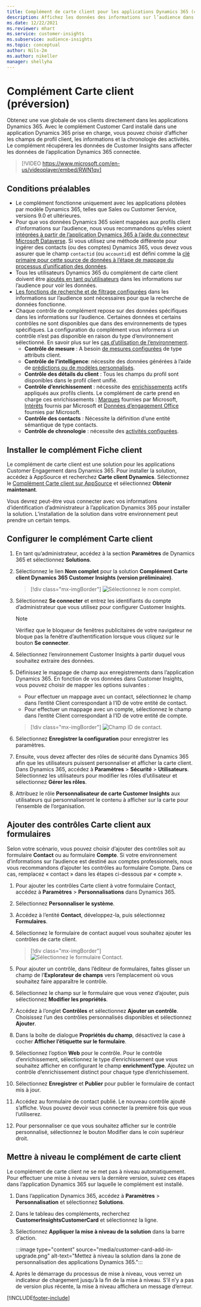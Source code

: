 ```yaml
---
title: Complément de carte client pour les applications Dynamics 365 (contient une vidéo)
description: Affichez les données des informations sur l’audience dans les applications Dynamics 365 avec ce complément.
ms.date: 12/22/2021
ms.reviewer: mhart
ms.service: customer-insights
ms.subservice: audience-insights
ms.topic: conceptual
author: Nils-2m
ms.author: nikeller
manager: shellyha
---
```


# <a name="customer-card-add-in-preview"></a>Complément Carte client (préversion)



Obtenez une vue globale de vos clients directement dans les applications Dynamics 365. Avec le complément Customer Card installé dans une application Dynamics 365 prise en charge, vous pouvez choisir d’afficher les champs de profil client, les informations et la chronologie des activités. Le complément récupérera les données de Customer Insights sans affecter les données de l’application Dynamics 365 connectée.

> [!VIDEO https://www.microsoft.com/en-us/videoplayer/embed/RWN1qv]

## <a name="prerequisites"></a>Conditions préalables

- Le complément fonctionne uniquement avec les applications pilotées par modèle Dynamics 365, telles que Sales ou Customer Service, versions 9.0 et ultérieures.
- Pour que vos données Dynamics 365 soient mappées aux profils client d’informations sur l’audience, nous vous recommandons qu’elles soient [intégrées à partir de l’application Dynamics 365 à l’aide du connecteur Microsoft Dataverse](connect-power-query.md). Si vous utilisez une méthode différente pour ingérer des contacts (ou des comptes) Dynamics 365, vous devez vous assurer que le champ `contactid` (ou `accountid`) est défini comme la [clé primaire pour cette source de données à l’étape de mappage du processus d’unification des données](map-entities.md#select-primary-key-and-semantic-type-for-attributes). 
- Tous les utilisateurs Dynamics 365 du complément de carte client doivent être [ajoutés en tant qu’utilisateurs](permissions.md) dans les informations sur l’audience pour voir les données.
- [Les fonctions de recherche et de filtrage configurées](search-filter-index.md) dans les informations sur l’audience sont nécessaires pour que la recherche de données fonctionne.
- Chaque contrôle de complément repose sur des données spécifiques dans les informations sur l’audience. Certaines données et certains contrôles ne sont disponibles que dans des environnements de types spécifiques. La configuration du complément vous informera si un contrôle n’est pas disponible en raison du type d’environnement sélectionné. En savoir plus sur les [cas d’utilisation de l’environnement](work-with-business-accounts.md).
  - **Contrôle de mesure** : A besoin [de mesures configurées](measures.md) de type attributs client.
  - **Contrôle de l’intelligence**: nécessite des données générées à l’aide de [prédictions ou de modèles personnalisés](predictions-overview.md).
  - **Contrôle des détails du client** : Tous les champs du profil sont disponibles dans le profil client unifié.
  - **Contrôle d’enrichissement** : nécessite des [enrichissements](enrichment-hub.md) actifs appliqués aux profils clients. Le complément de carte prend en charge ces enrichissements : [Marques](enrichment-microsoft.md) fournies par Microsoft, [Intérêts](enrichment-microsoft.md) fournis par Microsoft et [Données d’engagement Office](enrichment-office.md) fournies par Microsoft.
  - **Contrôle des contacts** : Nécessite la définition d’une entité sémantique de type contacts.
  - **Contrôle de chronologie** : nécessite des [activités configurées](activities.md).

## <a name="install-the-customer-card-add-in"></a>Installer le complément Fiche client

Le complément de carte client est une solution pour les applications Customer Engagement dans Dynamics 365. Pour installer la solution, accédez à AppSource et recherchez **Carte client Dynamics**. Sélectionnez le [Complément Carte client sur AppSource](https://appsource.microsoft.com/product/dynamics-365/mscrm.dynamics_365_customer_insights_customer_card_addin?tab=Overview) et sélectionnez **Obtenir maintenant**.

Vous devrez peut-être vous connecter avec vos informations d’identification d’administrateur à l’application Dynamics 365 pour installer la solution. L’installation de la solution dans votre environnement peut prendre un certain temps.

## <a name="configure-the-customer-card-add-in"></a>Configurer le complément Carte client

1. En tant qu’administrateur, accédez à la section **Paramètres** de Dynamics 365 et sélectionnez **Solutions**.

1. Sélectionnez le lien **Nom complet** pour la solution **Complément Carte client Dynamics 365 Customer Insights (version préliminaire)**.

   > [!div class="mx-imgBorder"]
   > ![Sélectionnez le nom complet.](media/select-display-name.png "Sélectionnez le nom complet.")

1. Sélectionnez **Se connecter** et entrez les identifiants du compte d’administrateur que vous utilisez pour configurer Customer Insights.

   > [!NOTE]
   > Vérifiez que le bloqueur de fenêtres publicitaires de votre navigateur ne bloque pas la fenêtre d’authentification lorsque vous cliquez sur le bouton **Se connecter**.

1. Sélectionnez l’environnement Customer Insights à partir duquel vous souhaitez extraire des données.

1. Définissez le mappage de champ aux enregistrements dans l’application Dynamics 365. En fonction de vos données dans Customer Insights, vous pouvez choisir de mapper les options suivantes :
   - Pour effectuer un mappage avec un contact, sélectionnez le champ dans l’entité Client correspondant à l’ID de votre entité de contact.
   - Pour effectuer un mappage avec un compte, sélectionnez le champ dans l’entité Client correspondant à l’ID de votre entité de compte.

   > [!div class="mx-imgBorder"]
   > ![Champ ID de contact.](media/contact-id-field.png "Champ ID de contact.")

1. Sélectionnez **Enregistrer la configuration** pour enregistrer les paramètres.

1. Ensuite, vous devez affecter des rôles de sécurité dans Dynamics 365 afin que les utilisateurs puissent personnaliser et afficher la carte client. Dans Dynamics 365, accédez à **Paramètres** > **Sécurité** > **Utilisateurs**. Sélectionnez les utilisateurs pour modifier les rôles d’utilisateur et sélectionnez **Gérer les rôles**.

1. Attribuez le rôle **Personnalisateur de carte Customer Insights** aux utilisateurs qui personnaliseront le contenu à afficher sur la carte pour l’ensemble de l’organisation.

## <a name="add-customer-card-controls-to-forms"></a>Ajouter des contrôles Carte client aux formulaires

Selon votre scénario, vous pouvez choisir d’ajouter des contrôles soit au formulaire **Contact** ou au formulaire **Compte**. Si votre environnement d’informations sur l’audience est destiné aux comptes professionnels, nous vous recommandons d’ajouter les contrôles au formulaire Compte. Dans ce cas, remplacez « contact » dans les étapes ci-dessous par « compte ».

1. Pour ajouter les contrôles Carte client à votre formulaire Contact, accédez à **Paramètres** > **Personnalisations** dans Dynamics 365.

1. Sélectionnez **Personnaliser le système**.

1. Accédez à l’entité **Contact**, développez-la, puis sélectionnez **Formulaires**.

1. Sélectionnez le formulaire de contact auquel vous souhaitez ajouter les contrôles de carte client.

    > [!div class="mx-imgBorder"]
    > ![Sélectionnez le formulaire Contact.](media/contact-active-forms.png "Sélectionnez le formulaire Contact.")

1. Pour ajouter un contrôle, dans l’éditeur de formulaires, faites glisser un champ de l’**Explorateur de champs** vers l’emplacement où vous souhaitez faire apparaître le contrôle.

1. Sélectionnez le champ sur le formulaire que vous venez d’ajouter, puis sélectionnez **Modifier les propriétés**.

1. Accédez à l’onglet **Contrôles** et sélectionnez **Ajouter un contrôle**. Choisissez l’un des contrôles personnalisés disponibles et sélectionnez **Ajouter**.

1. Dans la boîte de dialogue **Propriétés du champ**, désactivez la case à cocher **Afficher l’étiquette sur le formulaire**.

1. Sélectionnez l’option **Web** pour le contrôle. Pour le contrôle d’enrichissement, sélectionnez le type d’enrichissement que vous souhaitez afficher en configurant le champ **enrichmentType**. Ajoutez un contrôle d’enrichissement distinct pour chaque type d’enrichissement.

1. Sélectionnez **Enregistrer** et **Publier** pour publier le formulaire de contact mis à jour.

1. Accédez au formulaire de contact publié. Le nouveau contrôle ajouté s’affiche. Vous pouvez devoir vous connecter la première fois que vous l’utiliserez.

1. Pour personnaliser ce que vous souhaitez afficher sur le contrôle personnalisé, sélectionnez le bouton Modifier dans le coin supérieur droit.

## <a name="upgrade-customer-card-add-in"></a>Mettre à niveau le complément de carte client

Le complément de carte client ne se met pas à niveau automatiquement. Pour effectuer une mise à niveau vers la dernière version, suivez ces étapes dans l’application Dynamics 365 sur laquelle le complément est installé.

1. Dans l’application Dynamics 365, accédez à **Paramètres** > **Personnalisation** et sélectionnez **Solutions**.

1. Dans le tableau des compléments, recherchez **CustomerInsightsCustomerCard** et sélectionnez la ligne.

1. Sélectionnez **Appliquer la mise à niveau de la solution** dans la barre d’action.

   :::image type="content" source="media/customer-card-add-in-upgrade.png" alt-text="Mettez à niveau la solution dans la zone de personnalisation des applications Dynamics 365.":::

1. Après le démarrage du processus de mise à niveau, vous verrez un indicateur de chargement jusqu’à la fin de la mise à niveau. S’il n’y a pas de version plus récente, la mise à niveau affichera un message d’erreur.


[!INCLUDE[footer-include](../includes/footer-banner.md)]
